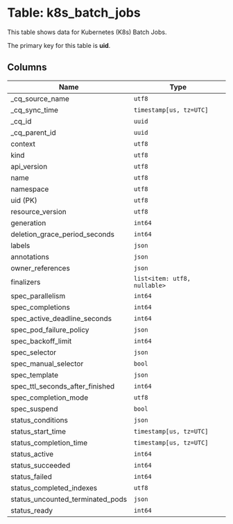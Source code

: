 # Table: k8s_batch_jobs

This table shows data for Kubernetes (K8s) Batch Jobs.

The primary key for this table is **uid**.

## Columns

| Name          | Type          |
| ------------- | ------------- |
|_cq_source_name|`utf8`|
|_cq_sync_time|`timestamp[us, tz=UTC]`|
|_cq_id|`uuid`|
|_cq_parent_id|`uuid`|
|context|`utf8`|
|kind|`utf8`|
|api_version|`utf8`|
|name|`utf8`|
|namespace|`utf8`|
|uid (PK)|`utf8`|
|resource_version|`utf8`|
|generation|`int64`|
|deletion_grace_period_seconds|`int64`|
|labels|`json`|
|annotations|`json`|
|owner_references|`json`|
|finalizers|`list<item: utf8, nullable>`|
|spec_parallelism|`int64`|
|spec_completions|`int64`|
|spec_active_deadline_seconds|`int64`|
|spec_pod_failure_policy|`json`|
|spec_backoff_limit|`int64`|
|spec_selector|`json`|
|spec_manual_selector|`bool`|
|spec_template|`json`|
|spec_ttl_seconds_after_finished|`int64`|
|spec_completion_mode|`utf8`|
|spec_suspend|`bool`|
|status_conditions|`json`|
|status_start_time|`timestamp[us, tz=UTC]`|
|status_completion_time|`timestamp[us, tz=UTC]`|
|status_active|`int64`|
|status_succeeded|`int64`|
|status_failed|`int64`|
|status_completed_indexes|`utf8`|
|status_uncounted_terminated_pods|`json`|
|status_ready|`int64`|